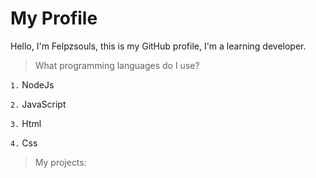 # My Profile

Hello, I'm Felpzsouls, this is my GitHub profile, I'm a learning developer.

> What programming languages ​​do I use?

`1.` NodeJs

`2.` JavaScript

`3.` Html

`4.` Css

> My projects:
